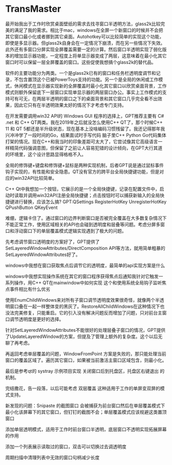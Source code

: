 # TransMaster

最开始我出于工作时欣赏桌面壁纸的需求去找寻窗口半透明方法，glass2k比较完美的满足了我的需求。相比于mac，windows在全屏一个新窗口的时候并不会把其它窗口最小化或者挪到其它桌面。Autohotkey可以比较简单的实现这个功能，即使是多显示器。但glass2k自身会在一定情况下崩溃，而在另一些情况下失效。此外还有多窗口分屏实现全屏覆盖需要一定的计算。然后窗口半透明实现了弱化版本的增加显示器功能，一定程度上将单显示器变成了两层，这意味着在最小化其它窗口时可以保留一层全屏覆盖的窗口。这些促使我想搞个glass2k的替代品。

软件的主要功能分为两类。一个是glass2k已有的窗口和任务栏透明度调节和记录，不包含置顶这个已被PowerToys支持的功能。另一个是全局的休闲或工作模式，休闲模式在显示器实现新的全屏覆盖时最小化其它窗口以欣赏桌面背景，工作模式则额外保留底下一层窗口实现单显示器的两层窗口办公。事实上工作模式的支持可有可无，在两层半透明的窗口之下的桌面背景和其它窗口几乎完全看不出效果，因此它只有在半透明效果太好的情况下才考虑专门支持。

在开发需要调用win32 API的 Windows GUI 程序的选择上，GPT推荐主要有 C# .net 和 C++ QT两类。我在2019年之后就没怎么使用C++ QT了，那个时候C++ 11 和 QT 5都还是半升级状态，现在基本上没啥编码习惯残留了。我还记得那年我兴冲冲学了一段时间的Go，结果面试时手写代码 脑子里C++ Python Go代码集体打架的情况。现在C++和我当时的印象差距可太大了，它尝试像其它高级语言一样精简代码强调意图，但保留了之前让人容易犯错的设计倾向，在GPT大行其道的环境里，这个设计思路显得格格不入。

全局的修饰键+键盘和修饰键+鼠标是两种实现机制，后者GPT说是通过鼠标事件钩子实现的，有性能和安全隐患。QT没有官方的跨平台全局快捷键功能，但是对应的win32API比较简单。

C++ Qt中我想加一个按钮，它展示的是一个全局快捷键，记录在配置文件中，启动时读取并调用win32API注册全局快捷键；点击按钮时可以捕获新输入的全局快捷键进行替换，应该怎么搞? GPT:QSettings RegisterHotKey UnregisterHotKey QPushButton QKeyEvent

难绷，逻辑卡住了。通过窗口的边界判断窗口是否被完全覆盖在大多数复杂情况下不能正常工作，使用区域相关的API也会碰到透明度和层叠等问题。考虑分屏多窗口和浮动窗口下的单层覆盖模式逻辑实现遇到了极大的问题。

先考虑调节窗口透明度的方案好了，GPT提供了 SetLayeredWindowAttributes/DirectComposition API等方法，就用简单粗暴的SetLayeredWindowAttributes好了。

windows中我想在窗口获取焦点后调节它的透明度，最简单的api实现方案是什么

windows中我想实现操作系统在其它的窗口程序获得焦点后通知我针对它触发一系列操作，用C++ QT在mainwindow中如何实现
这个和使用系统全局钩子监听焦点事件相比有什么优劣

使用EnumChildWindows来对所有子窗口调节透明度效果很奇怪，就像两个半透明窗口叠在一起一样整体变的黑灰了。RestoreAllChildWindows在这种情况下也没法完美修复，只能重启。它的引入没有解决问题反而增加了问题，只对前台主窗口调节透明度是更好的选择。

针对SetLayeredWindowAttributes不能很好的处理层叠子窗口的情况，GPT提供了UpdateLayeredWindow的方案，但提及了管理上额外的复杂度。这个以后无聊了再考虑。

再返回考虑单层覆盖的问题，WindowFromPoint 方案是失败的，那只能处理当前窗口的覆盖区域了。遍历其它窗口，如果被当前激活主窗口区域包含，则最小化。

最后是参考qt的 systray 示例项目实现 关闭窗口后到托盘区，托盘区右键退出 的机制。

完结撒花，告一段落，以后可能考虑 双层覆盖 这种适用于工作的单屏变双屏的模式支持。

新发现的问题：Snipaste 的截图窗口 会被捕获为前台窗口然后在单层覆盖模式下最小化该屏幕下的其它窗口，但钉钉的截图不会；单层覆盖模式应该规避这类置顶窗口

添加单层透明模式，适用于工作时前台窗口半透明，底层窗口不透明实现拓展屏幕的作用

添加一个列表展示读取过的窗口，双击可以切换过去调透明度

周期扫描中清理列表中无效的窗口句柄减少长度